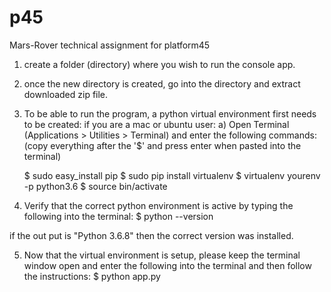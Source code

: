 # p45
Mars-Rover technical assignment for platform45

1) create a folder (directory) where you wish to run the console app.

2) once the new directory is created, go into the directory and extract downloaded zip file.

3) To be able to run the program, a python virtual environment first needs to be created:
    if you are a mac or ubuntu user:
    a) Open Terminal (Applications > Utilities > Terminal)
     and enter the following commands: (copy everything after the '$' and press enter when pasted into the terminal)
     
   $ sudo easy_install pip
   $ sudo pip install virtualenv
   $ virtualenv yourenv -p python3.6
   $ source bin/activate


4) Verify that the correct python environment is active by typing the following into the terminal:
  $ python --version

  if the out put is "Python 3.6.8" then the correct version was installed.

5) Now that the virtual environment is setup, please keep the terminal window open and
   enter the following into the terminal and then follow the instructions:
  $ python app.py 
